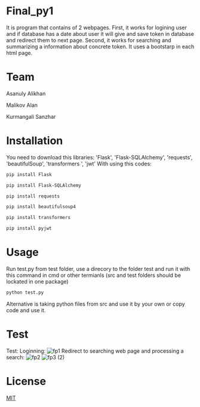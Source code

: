# Final_py1

It is program that contains of 2 webpages. First, it works for logining user and if database has a date about user it will give and save token in database and redirect them to next page. Second, it works for searching and summarizing a information about concrete token. It uses a bootstarp in each html page.

# Team

Asanuly Alikhan

Malikov Alan

Kurmangali Sanzhar

# Installation
You need to download this libraries: 'Flask', 'Flask-SQLAlchemy', 'requests', 'beautifulSoup', 'transformers ', 'jwt'
With using this codes:
```bash
pip install Flask
```
```bash
pip install Flask-SQLAlchemy
```
```bash
pip install requests 
```
```bash
pip install beautifulsoup4
```
```bash
pip install transformers
```
```bash
pip install pyjwt
```
# Usage
Run test.py from test folder, use a direcory to the folder test and run it with this command in cmd or other termianls (src and test folders should be lockated in one package)
``` bash
python test.py
```
Alternative is taking python files from src and use it by your own or copy code and use it.
# Test
Test:
Loginning:
![fp1](https://user-images.githubusercontent.com/77801087/142907646-9f50ec1d-d58f-4a61-b1b2-cddfc771cfc2.jpg)
Redirect to searching web page and processing a search:
![fp2](https://user-images.githubusercontent.com/77801087/142907977-920390d1-7d9c-4ca7-9017-955e4678ab08.jpg)
![fp3 (2)](https://user-images.githubusercontent.com/77801087/142908113-136ffcee-1692-4b5a-b1fa-6501ecfad5a6.jpg)
# License
[MIT](https://choosealicense.com/licenses/mit/)
